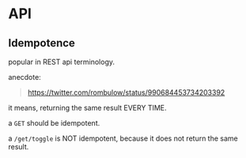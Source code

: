 # API

## Idempotence

popular in REST api terminology. 

anecdote:
> https://twitter.com/rombulow/status/990684453734203392

it means, returning the same result EVERY TIME. 

a ```GET``` should be idempotent. 

a ```/get/toggle``` is NOT idempotent, because it does not return the same result. 